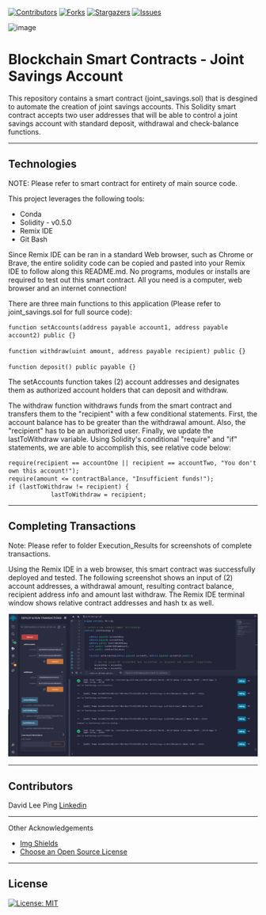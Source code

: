 
<!-- Find and Replace All [repo_name] -->
<!-- Replace [product-screenshot] [product-url] -->
<!-- Other Badgets https://naereen.github.io/badges/ -->
[![Contributors][contributors-shield]][contributors-url]
[![Forks][forks-shield]][forks-url]
[![Stargazers][stars-shield]][stars-url]
[![Issues][issues-shield]][issues-url]


![image](https://user-images.githubusercontent.com/96163075/168461725-9bcd99c6-b5ef-41d3-bf2c-6f02e87a49e7.png)


# Blockchain Smart Contracts - Joint Savings Account
This repository contains a smart contract (joint_savings.sol) that is desgined to automate the creation of joint savings accounts. This Solidity smart contract accepts two user addresses that will be able to control a joint savings account with standard deposit, withdrawal and check-balance functions.

---

## Technologies

NOTE: Please refer to smart contract for entirety of main source code.

This project leverages the following tools:

- Conda
- Solidity - v0.5.0
- Remix IDE
- Git Bash

Since Remix IDE can be ran in a standard Web browser, such as Chrome or Brave, the entire solidity code can be copied and pasted into your Remix IDE to follow along this README.md. No programs, modules or installs are required to test out this smart contract. All you need is a computer, web browser and an internet connection!

There are three main functions to this application (Please refer to joint_savings.sol for full source code):

```
function setAccounts(address payable account1, address payable account2) public {}
 
function withdraw(uint amount, address payable recipient) public {}

function deposit() public payable {}
```
The setAccounts function takes (2) account addresses and designates them as authorized account holders that can deposit and withdraw.

The withdraw function withdraws funds from the smart contract and transfers them to the "recipient" with a few conditional statements. First, the account balance has to be greater than the withdrawal amount. Also, the "recipient" has to be an authorized user. Finally, we update the lastToWithdraw variable. Using Solidity's conditional "require" and "if" statements, we are able to accomplish this, see relative code below:

```solidity
require(recipient == accountOne || recipient == accountTwo, "You don't own this account!");
require(amount <= contractBalance, "Insufficient funds!");
if (lastToWithdraw != recipient) {
            lastToWithdraw = recipient;
```

---
## Completing Transactions

Note: Please refer to folder Execution_Results for screenshots of complete transactions.

Using the Remix IDE in a web browser, this smart contract was successfully deployed and tested. The following screenshot shows an input of (2) account addresses, a withdrawal amount, resulting contract balance, recipient address info and amount last withdraw. The Remix IDE terminal window shows relative contract addresses and hash tx as well.

![Remix IDE](https://github.com/davidlp94/20-Blockchain-Smart-Contracts/blob/main/Execution_Results/Step_3.2.JPG)

---

## Contributors
David Lee Ping [Linkedin](https://www.linkedin.com/in/david-lee-ping/)

---
Other Acknowledgements
* [Img Shields](https://shields.io)
* [Choose an Open Source License](https://choosealicense.com)

<!-- MARKDOWN LINKS & IMAGES -->
<!-- https://www.markdownguide.org/basic-syntax/#reference-style-links -->
[contributors-shield]: https://img.shields.io/github/contributors/davidlp94/18-Blockchain-With-Python.svg?style=for-the-badge
[contributors-url]: https://github.com/davidlp94/18-Blockchain-With-Python/graphs/contributors
[forks-shield]: https://img.shields.io/github/forks/davidlp94/18-Blockchain-With-Python.svg?style=for-the-badge
[forks-url]: https://github.com/davidlp94/18-Blockchain-With-Python/network/members
[stars-shield]: https://img.shields.io/github/stars/davidlp94/18-Blockchain-With-Python.svg?style=for-the-badge
[stars-url]: https://github.com/davidlp94/18-Blockchain-With-Python/stargazers
[issues-shield]: https://img.shields.io/github/issues/davidlp94/18-Blockchain-With-Python/network/members?style=for-the-badge
[issues-url]: https://github.com/davidlp94/18-Blockchain-With-Python/issues
[license-url]: https://choosealicense.com/licenses/mit/#

---
## License

[![License: MIT](https://img.shields.io/badge/License-MIT-blue.svg)](https://opensource.org/licenses/MIT)
